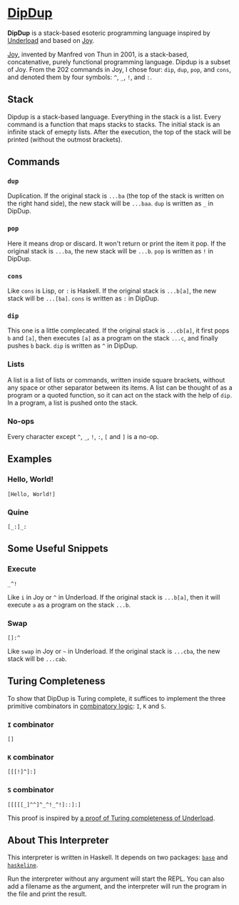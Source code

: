 # [DipDup](https://github.com/AlephAlpha/DipDup)

__DipDup__ is a stack-based esoteric programming language inspired by [Underload](http://esolangs.org/wiki/Underload) and based on [Joy](http://www.latrobe.edu.au/humanities/research/research-projects/past-projects/joy-programming-language).

[Joy](https://en.wikipedia.org/wiki/Joy_(programming_language)), invented by Manfred von Thun in 2001, is a stack-based, concatenative, purely functional programming language. Dipdup is a subset of Joy. From the 202 commands in Joy, I chose four: `dip`, `dup`, `pop`, and `cons`, and denoted them by four symbols: `^`, `_`, `!`, and `:`.

## Stack

Dipdup is a stack-based language. Everything in the stack is a list. Every command is a function that maps stacks to stacks. The initial stack is an infinite stack of emepty lists. After the execution, the top of the stack will be printed (without the outmost brackets).

## Commands

### `dup`

Duplication. If the original stack is `...ba` (the top of the stack is written on the right hand side), the new stack will be `...baa`. `dup` is written as `_` in DipDup.

### `pop`

Here it means drop or discard. It won't return or print the item it pop. If the original stack is `...ba`, the new stack will be `...b`. `pop` is written as `!` in DipDup.

### `cons`

Like `cons` is Lisp, or `:` is Haskell. If the original stack is `...b[a]`, the new stack will be `...[ba]`. `cons` is written as `:` in DipDup.

### `dip`

This one is a little complecated. If the original stack is `...cb[a]`, it first pops `b` and `[a]`, then executes `[a]` as a program on the stack `...c`, and finally pushes `b` back. `dip` is written as `^` in DipDup.

### Lists

A list is a list of lists or commands, written inside square brackets, without any space or other separator between its items. A list can be thought of as a program or a quoted function, so it can act on the stack with the help of `dip`. In a program, a list is pushed onto the stack.

### No-ops

Every character except `^`, `_`, `!`, `:`, `[` and `]` is a no-op.

## Examples

### Hello, World!

```
[Hello, World!]
```

### Quine

```
[_:]_:
```

## Some Useful Snippets

### Execute

```
_^!
```

Like `i` in Joy or `^` in Underload. If the original stack is `...b[a]`, then it will execute `a` as a program on the stack `...b`.

### Swap

```
[]:^
```

Like `swap` in Joy or `~` in Underload. If the original stack is `...cba`, the new stack will be `...cab`.

## Turing Completeness

To show that DipDup is Turing complete, it suffices to implement the three primitive combinators in [combinatory logic](http://esolangs.org/wiki/Combinatory_logic): `I`, `K` and `S`.

### `I` combinator

```
[]
```

### `K` combinator

```
[[[!]^]:]
```

### `S` combinator

```
[[[[[_]^^]^_^!_^!]::]:]
```

This proof is inspired by [a proof of Turing completeness of Underload](http://esolangs.org/wiki/Underload#Unlambda_to_Underload).

## About This Interpreter

This interpreter is written in Haskell. It depends on two packages: [`base`](http://hackage.haskell.org/package/base) and [`haskeline`](http://hackage.haskell.org/package/haskeline).

Run the interpreter without any argument will start the REPL. You can also add a filename as the argument, and the interpreter will run the program in the file and print the result.
